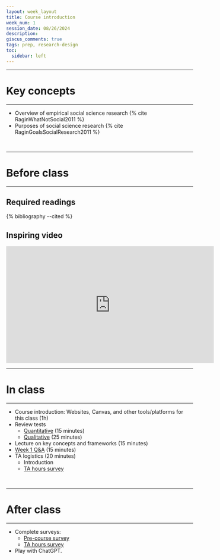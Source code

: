 ```yaml
---
layout: week_layout
title: Course introduction
week_num: 1
session_date: 08/26/2024
description:
giscus_comments: true
tags: prep, research-design
toc:
  sidebar: left
---
```


---
# Key concepts
---

- Overview of empirical social science research {% cite RaginWhatNotSocial2011 %}
- Purposes of social science research {% cite RaginGoalsSocialResearch2011 %}

<br>

---
# Before class
---

## Required readings

{% bibliography --cited %}

## Inspiring video

<iframe width="560" height="315" src="https://www.youtube.com/embed/arj7oStGLkU" title="YouTube video player" frameborder="0" allow="accelerometer; autoplay; clipboard-write; encrypted-media; gyroscope; picture-in-picture" allowfullscreen></iframe>

<br>

---
# In class
---

- Course introduction: Websites, Canvas, and other tools/platforms for this class (1h)
- Review tests
	- [Quantitative](/assignments/#4-quantitative-test) (15 minutes)
	- [Qualitative](/assignments/#5-qualitative-group-project) (25 minutes)
- Lecture on key concepts and frameworks (15 minutes)
- [Week 1 Q&A](https://docs.google.com/document/d/1NzLq6amkq99BjbRk24eKve4v9EAES0JJLnSHM0498UI/edit?usp=sharing) (15 minutes)
- TA logistics (20 minutes)
	- Introduction
	- [TA hours survey](https://forms.gle/uEa8nTTicaj8f7xU9)

<br>

---
# After class
---

- Complete surveys:
	- [Pre-course survey](https://utexas.instructure.com/courses/1365924/quizzes/1811994)
	- [TA hours survey](https://forms.gle/uEa8nTTicaj8f7xU9)
- Play with ChatGPT.
